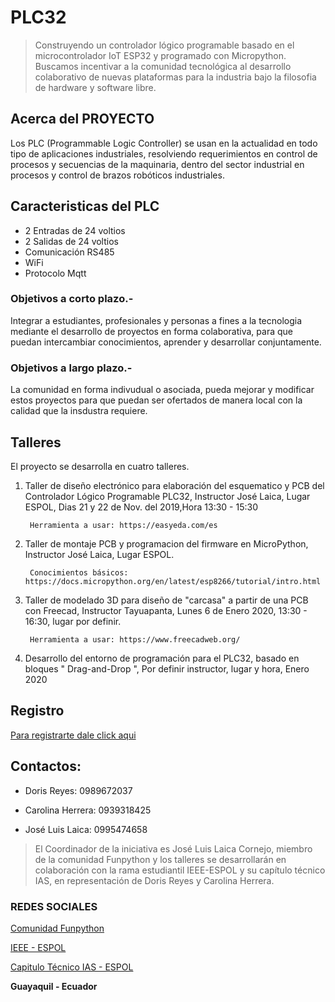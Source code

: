 # PLC32

> Construyendo un controlador lógico programable basado en el microcontrolador IoT ESP32 y programado con Micropython. 
> Buscamos incentivar a la comunidad tecnológica al desarrollo colaborativo de nuevas plataformas para la industria bajo la filosofia de hardware y software libre.

## Acerca del PROYECTO
Los PLC (Programmable Logic Controller) se usan en la actualidad en todo tipo de aplicaciones industriales, resolviendo requerimientos en control de procesos y secuencias de la maquinaria, dentro del sector industrial en procesos y control de brazos robóticos industriales.

## Caracteristicas del PLC

- 2 Entradas de 24 voltios
- 2 Salidas de 24 voltios
- Comunicación RS485
- WiFi
- Protocolo Mqtt

### Objetivos a corto plazo.-

Integrar a estudiantes, profesionales y personas a fines a la tecnologia mediante el desarrollo de proyectos en forma colaborativa, para que puedan intercambiar conocimientos, aprender y desarrollar conjuntamente. 

### Objetivos a largo plazo.-

La comunidad en forma indivudual o asociada, pueda mejorar y modificar estos proyectos para que puedan ser ofertados de manera local con la calidad que la insdustra requiere. 

## Talleres
El proyecto se desarrolla en cuatro talleres. 

1. Taller de diseño electrónico para elaboración del esquematico y PCB del Controlador Lógico Programable PLC32, Instructor José Laica, Lugar ESPOL, Dias 21 y 22 de Nov. del 2019,Hora 13:30 - 15:30

        Herramienta a usar: https://easyeda.com/es

2. Taller de montaje PCB y programacion del firmware en MicroPython, Instructor José Laica, Lugar ESPOL.

        Conocimientos básicos: https://docs.micropython.org/en/latest/esp8266/tutorial/intro.html

3. Taller de modelado 3D para diseño de "carcasa" a partir de una PCB con Freecad, Instructor Tayuapanta, Lunes 6 de Enero 2020, 13:30 - 16:30, lugar por definir.


        Herramienta a usar: https://www.freecadweb.org/

4. Desarrollo del entorno de programación para el PLC32, basado en bloques " Drag-and-Drop ", Por definir instructor, lugar y hora, Enero 2020

## Registro

[Para registrarte dale click aqui](https://docs.google.com/forms/d/e/1FAIpQLSdKHHjlvKSSVwDHgesz2nPQxdpG3-TAMdvfw-ti1jtBzHu5PQ/viewform)


## Contactos:

* Doris Reyes: 0989672037

* Carolina Herrera: 0939318425

* José Luis Laica: 0995474658


> El Coordinador de la iniciativa es José Luis Laica Cornejo, miembro de la comunidad Funpython y los talleres se desarrollarán en colaboración con la rama estudiantil IEEE-ESPOL y su capítulo técnico IAS, en representación de Doris Reyes y Carolina Herrera. 

### REDES SOCIALES 

[Comunidad Funpython](https://www.instagram.com/funpython/)

[IEEE - ESPOL](https://www.instagram.com/ieee.espol/)

[Capitulo Técnico IAS - ESPOL](https://www.instagram.com/ieee.espol.ias/)

**Guayaquil - Ecuador** 
